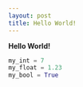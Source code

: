 ```yaml
---
layout: post
title: Hello World!
---
```


**Hello World!**


```py
my_int = 7
my_float = 1.23
my_bool = True
```
